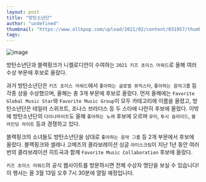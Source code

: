 ```yaml
---
layout: post
title: "방탄소년단"
author: "undefined"
thumbnail: "https://www.allkpop.com/upload/2021/02/content/031957/thumb/1612400271-20210203-kids.jpg"
tags: 
---
```



![image](https://www.allkpop.com/upload/2021/02/content/031957/1612400271-20210203-kids.jpg)

방탄소년단과 블랙핑크가 니켈로디언이 수여하는 `2021 키즈 초이스 어워드`로 올해 여러 수상 부문에 후보로 올랐다.

과거 방탄소년단은 `키즈 초이스 어워드`에서 `좋아하는 글로벌 뮤직스타`, `좋아하는 음악그룹` 등 각종 상을 수상했으며, 올해는 총 3개 부문에 후보로 올랐다. 먼저 올해에는 `Favorite Global Music Star`와 `Favorite Music Group`이 모두 카테고리에 이름을 올렸고, 방탄소년단은 테일러 스위프트, 조나스 브라더스 등 두 스타에 나란히 후보에 올랐다. 이밖에 방탄소년단의 `다이나마이트`도 올해 `좋아하는 노래` 후보에 오르며 `유미`, `투시 슬라이드`, `블라인딩 라이트` 등과 경쟁하고 있다.

블랙핑크의 소녀들도 방탄소년단을 상대로 `좋아하는 음악 그룹` 등 2개 부문에서 후보에 올랐다. 블랙핑크와 셀레나 고메즈의 콜라보레이션 싱글 `아이스크림`이 지난 1년 동안 여러 번의 콜라보레이션 히트곡과 함께 `Favorite Music Collaboration` 후보에 올랐다.

`키즈 초이스 어워드`의 공식 웹사이트를 방문하시면 전체 수상자 명단을 보실 수 있습니다! 이 행사는 올 3월 13일 오후 7시 30분에 열릴 예정입니다.